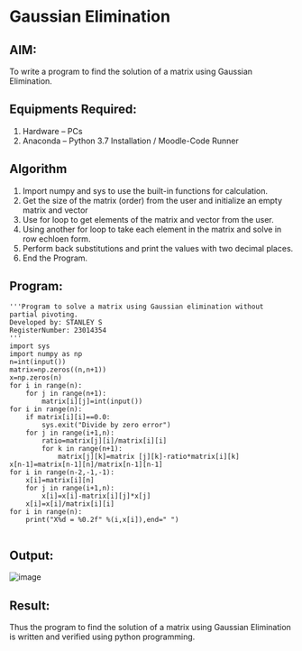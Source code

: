 # Gaussian Elimination

## AIM:
To write a program to find the solution of a matrix using Gaussian Elimination.

## Equipments Required:
1. Hardware – PCs
2. Anaconda – Python 3.7 Installation / Moodle-Code Runner

## Algorithm
1. Import numpy and sys to use the built-in functions for calculation.
2. Get the size of the matrix (order) from the user and initialize an empty matrix and vector
3. Use for loop to get elements of the matrix and vector from the user.
4. Using another for loop to take each element in the matrix and solve in row echloen form.
5. Perform back substitutions and print the values with two decimal places.
6. End the Program.

## Program:
```
'''Program to solve a matrix using Gaussian elimination without partial pivoting.
Developed by: STANLEY S
RegisterNumber: 23014354
'''
import sys
import numpy as np
n=int(input())
matrix=np.zeros((n,n+1))
x=np.zeros(n)
for i in range(n):
    for j in range(n+1):
        matrix[i][j]=int(input())
for i in range(n):
    if matrix[i][i]==0.0:
        sys.exit("Divide by zero error")
    for j in range(i+1,n):
        ratio=matrix[j][i]/matrix[i][i]
        for k in range(n+1):
            matrix[j][k]=matrix [j][k]-ratio*matrix[i][k]
x[n-1]=matrix[n-1][n]/matrix[n-1][n-1]
for i in range(n-2,-1,-1):
    x[i]=matrix[i][n]
    for j in range(i+1,n):
        x[i]=x[i]-matrix[i][j]*x[j]
    x[i]=x[i]/matrix[i][i]
for i in range(n):
    print("X%d = %0.2f" %(i,x[i]),end=" ")
        
```

## Output:
![image](https://github.com/STANLEY-13/Gaussian/assets/148198816/b18c570b-4593-4912-8750-1598b140e3b1)



## Result:
Thus the program to find the solution of a matrix using Gaussian Elimination is written and verified using python programming.

